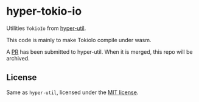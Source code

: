 # hyper-tokio-io

Utilities `TokioIo` from [hyper-util](https://github.com/hyperium/hyper-util).

This code is mainly to make TokioIo compile under wasm.

A [PR](https://github.com/hyperium/hyper-util/pull/218) has been submitted to hyper-util. When it is merged, this repo will be archived.

## License

Same as `hyper-util`, licensed under the [MIT license](./LICENSE).
